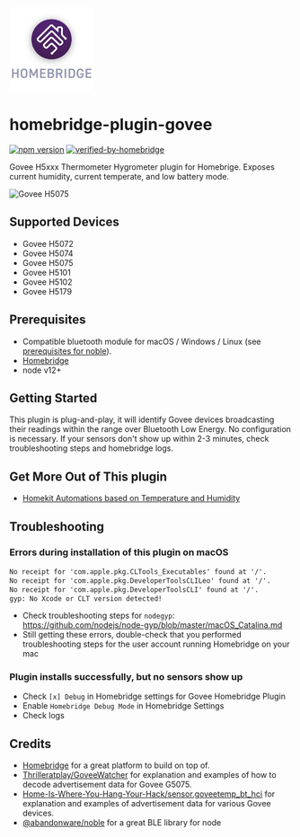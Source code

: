 <p>

<img src="https://github.com/homebridge/branding/raw/master/logos/homebridge-wordmark-logo-vertical.png" width="150">

</p>

# homebridge-plugin-govee

[![npm version](https://badge.fury.io/js/homebridge-plugin-govee.svg)](https://badge.fury.io/js/homebridge-plugin-govee)
[![verified-by-homebridge](https://badgen.net/badge/homebridge/verified/purple)](https://github.com/homebridge/homebridge/wiki/Verified-Plugins)

Govee H5xxx Thermometer Hygrometer plugin for Homebrige. Exposes current humidity, current temperate, and low battery mode.

<img src="https://github.com/asednev/homebridge-plugin-govee/raw/master/assets/GoveeH5075.jpg" alt="Govee H5075">

## Supported Devices

- Govee H5072
- Govee H5074
- Govee H5075
- Govee H5101
- Govee H5102
- Govee H5179

## Prerequisites

- Compatible bluetooth module for macOS / Windows / Linux (see [prerequisites for noble](https://github.com/abandonware/noble#prerequisites)).
- [Homebridge](https://github.com/homebridge/homebridge/)
- node v12+

## Getting Started

This plugin is plug-and-play, it will identify Govee devices broadcasting their readings within the range over Bluetooth Low Energy. No configuration is necessary. If your sensors don't show up within 2-3 minutes, check troubleshooting steps and homebridge logs.

## Get More Out of This plugin

- [Homekit Automations based on Temperature and Humidity](https://github.com/asednev/homebridge-plugin-govee/wiki/Homekit-Automations-based-on-Temperature-and-Humidity)

## Troubleshooting

### Errors during installation of this plugin on macOS

```
No receipt for 'com.apple.pkg.CLTools_Executables' found at '/'.
No receipt for 'com.apple.pkg.DeveloperToolsCLILeo' found at '/'.
No receipt for 'com.apple.pkg.DeveloperToolsCLI' found at '/'.
gyp: No Xcode or CLT version detected!
```

- Check troubleshooting steps for `nodegyp`: https://github.com/nodejs/node-gyp/blob/master/macOS_Catalina.md
- Still getting these errors, double-check that you performed troubleshooting steps for the user account running Homebridge on your mac

### Plugin installs successfully, but no sensors show up

- Check `[x] Debug` in Homebridge settings for Govee Homebridge Plugin
- Enable `Homebridge Debug Mode` in Homebridge Settings
- Check logs

## Credits

- [Homebridge](https://github.com/homebridge/homebridge/) for a great platform to build on top of.
- [Thrilleratplay/GoveeWatcher](https://github.com/Thrilleratplay/GoveeWatcher) for explanation and examples of how to decode advertisement data for Govee G5075.
- [Home-Is-Where-You-Hang-Your-Hack/sensor.goveetemp_bt_hci](https://github.com/Home-Is-Where-You-Hang-Your-Hack/sensor.goveetemp_bt_hci) for explanation and examples of advertisement data for various Govee devices.
- [@abandonware/noble](https://github.com/abandonware/noble) for a great BLE library for node
